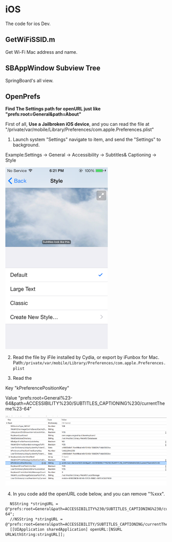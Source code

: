 # iOS
The code for ios Dev.

## GetWiFiSSID.m
Get Wi-Fi Mac address and name.


## SBAppWindow Subview Tree
SpringBoard's all view.


## OpenPrefs
**Find The Settings path for openURL just like "prefs:root=General&path=About"**

First of all, **Use a Jailbroken iOS device**, and you can read the file at "/private/var/mobile/Library/Preferences/com.apple.Preferences.plist"

 1. Launch system "Settings" navigate to item, and send the "Settings" to background.
 >>>>
Example:Settings -> General -> Accessibility -> Subtitles& Captioning -> Style
 
![iOS](OpenPrefs/ScreenShotOfStyle.PNG)
 
 2. Read the file by iFile installed by Cydia, or export by iFunbox for Mac.
 Path:`/private/var/mobile/Library/Preferences/com.apple.Preferences.plist`
 
 3. Read the 
>>>> 
 Key "kPreferencePositionKey"

 Value "prefs:root=General%23-64&path=ACCESSIBILITY%230/SUBTITLES_CAPTIONING%230/currentTheme%23-64"
  
![iOS](OpenPrefs/kPreferencePositionKey.png)

 4. In you code add the openURL code below, and you can remove "%xxx".

 ```objc
   NSString *stringURL = @"prefs:root=General&path=ACCESSIBILITY%230/SUBTITLES_CAPTIONING%230/currentTheme%23-64";
   //NSString *stringURL = @"prefs:root=General&path=ACCESSIBILITY/SUBTITLES_CAPTIONING/currentTheme";
   [[UIApplication sharedApplication] openURL:[NSURL URLWithString:stringURL]];
 ```
